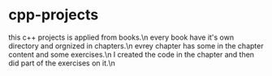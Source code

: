 # cpp-projects
this c++ projects is applied from books.\n
every book have it's own directory and orgnized in chapters.\n
evrey chapter has some in the chapter content and some exercises.\n
I created the code in the chapter and then did part of the exercises on it.\n
